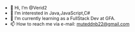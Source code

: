 - 👋 Hi, I’m @Verid2
- 👀 I’m interested in Java,JavaScript,C#
- 🌱 I’m currently learning as a FullStack Dev at GFA.
- 📫 How to reach me via e-mail: muteddnb22@gmail.com

<!---
Verid2/Verid2 is a ✨ special ✨ repository because its `README.md` (this file) appears on your GitHub profile.
You can click the Preview link to take a look at your changes.
--->
